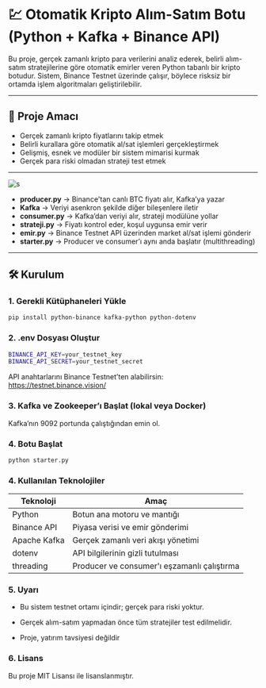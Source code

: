 # 💹 Otomatik Kripto Alım-Satım Botu (Python + Kafka + Binance API)

Bu proje, gerçek zamanlı kripto para verilerini analiz ederek, belirli alım-satım stratejilerine göre otomatik emirler veren Python tabanlı bir kripto botudur. Sistem, Binance Testnet üzerinde çalışır, böylece risksiz bir ortamda işlem algoritmaları geliştirilebilir.

---

## 🎯 Proje Amacı

- Gerçek zamanlı kripto fiyatlarını takip etmek  
- Belirli kurallara göre otomatik al/sat işlemleri gerçekleştirmek  
- Gelişmiş, esnek ve modüler bir sistem mimarisi kurmak  
- Gerçek para riski olmadan strateji test etmek

---

![s](https://github.com/user-attachments/assets/f96af9d5-bc28-495f-bb2d-739f9e30add0)


- **producer.py** → Binance'tan canlı BTC fiyatı alır, Kafka’ya yazar  
- **Kafka** → Veriyi asenkron şekilde diğer bileşenlere iletir  
- **consumer.py** → Kafka’dan veriyi alır, strateji modülüne yollar  
- **strateji.py** → Fiyatı kontrol eder, koşul uygunsa emir verir  
- **emir.py** → Binance Testnet API üzerinden market al/sat işlemi gönderir  
- **starter.py** → Producer ve consumer’ı aynı anda başlatır (multithreading)


---

## 🛠️ Kurulum

### 1. Gerekli Kütüphaneleri Yükle

```bash
pip install python-binance kafka-python python-dotenv
```
### 2. .env Dosyası Oluştur

```bash
BINANCE_API_KEY=your_testnet_key
BINANCE_API_SECRET=your_testnet_secret
```
API anahtarlarını Binance Testnet’ten alabilirsin: https://testnet.binance.vision/


### 3. Kafka ve Zookeeper’ı Başlat (lokal veya Docker)

Kafka’nın 9092 portunda çalıştığından emin ol.

### 4. Botu Başlat


```bash
python starter.py
```


### 4. Kullanılan Teknolojiler

| Teknoloji    | Amaç                                        |
| ------------ | ------------------------------------------- |
| Python       | Botun ana motoru ve mantığı                 |
| Binance API  | Piyasa verisi ve emir gönderimi             |
| Apache Kafka | Gerçek zamanlı veri akışı yönetimi          |
| dotenv       | API bilgilerinin gizli tutulması            |
| threading    | Producer ve consumer'ı eşzamanlı çalıştırma |

### 5. Uyarı
- Bu sistem testnet ortamı içindir; gerçek para riski yoktur.

- Gerçek alım-satım yapmadan önce tüm stratejiler test edilmelidir.

- Proje, yatırım tavsiyesi değildir

### 6. Lisans
Bu proje MIT Lisansı ile lisanslanmıştır.







